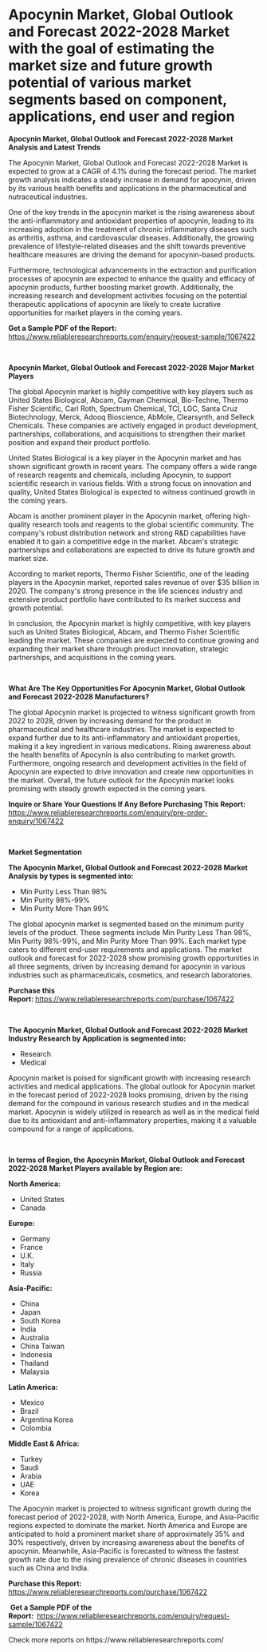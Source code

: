 <p><h1>Apocynin Market, Global Outlook and Forecast 2022-2028 Market with the goal of estimating the market size and future growth potential of various market segments based on component, applications, end user and region</h1></p><p><strong>Apocynin Market, Global Outlook and Forecast 2022-2028 Market Analysis and Latest Trends</strong></p>
<p><p>The Apocynin Market, Global Outlook and Forecast 2022-2028 Market is expected to grow at a CAGR of 4.1% during the forecast period. The market growth analysis indicates a steady increase in demand for apocynin, driven by its various health benefits and applications in the pharmaceutical and nutraceutical industries. </p><p>One of the key trends in the apocynin market is the rising awareness about the anti-inflammatory and antioxidant properties of apocynin, leading to its increasing adoption in the treatment of chronic inflammatory diseases such as arthritis, asthma, and cardiovascular diseases. Additionally, the growing prevalence of lifestyle-related diseases and the shift towards preventive healthcare measures are driving the demand for apocynin-based products.</p><p>Furthermore, technological advancements in the extraction and purification processes of apocynin are expected to enhance the quality and efficacy of apocynin products, further boosting market growth. Additionally, the increasing research and development activities focusing on the potential therapeutic applications of apocynin are likely to create lucrative opportunities for market players in the coming years.</p></p>
<p><strong>Get a Sample PDF of the Report:&nbsp;</strong> <a href="https://www.reliableresearchreports.com/enquiry/request-sample/1067422">https://www.reliableresearchreports.com/enquiry/request-sample/1067422</a></p>
<p>&nbsp;</p>
<p><strong>Apocynin Market, Global Outlook and Forecast 2022-2028 Major Market Players</strong></p>
<p><p>The global Apocynin market is highly competitive with key players such as United States Biological, Abcam, Cayman Chemical, Bio-Techne, Thermo Fisher Scientific, Carl Roth, Spectrum Chemical, TCI, LGC, Santa Cruz Biotechnology, Merck, Adooq Bioscience, AbMole, Clearsynth, and Selleck Chemicals. These companies are actively engaged in product development, partnerships, collaborations, and acquisitions to strengthen their market position and expand their product portfolio.</p><p>United States Biological is a key player in the Apocynin market and has shown significant growth in recent years. The company offers a wide range of research reagents and chemicals, including Apocynin, to support scientific research in various fields. With a strong focus on innovation and quality, United States Biological is expected to witness continued growth in the coming years.</p><p>Abcam is another prominent player in the Apocynin market, offering high-quality research tools and reagents to the global scientific community. The company's robust distribution network and strong R&D capabilities have enabled it to gain a competitive edge in the market. Abcam's strategic partnerships and collaborations are expected to drive its future growth and market size.</p><p>According to market reports, Thermo Fisher Scientific, one of the leading players in the Apocynin market, reported sales revenue of over $35 billion in 2020. The company's strong presence in the life sciences industry and extensive product portfolio have contributed to its market success and growth potential.</p><p>In conclusion, the Apocynin market is highly competitive, with key players such as United States Biological, Abcam, and Thermo Fisher Scientific leading the market. These companies are expected to continue growing and expanding their market share through product innovation, strategic partnerships, and acquisitions in the coming years.</p></p>
<p>&nbsp;</p>
<p><strong>What Are The Key Opportunities For Apocynin Market, Global Outlook and Forecast 2022-2028 Manufacturers?</strong></p>
<p><p>The global Apocynin market is projected to witness significant growth from 2022 to 2028, driven by increasing demand for the product in pharmaceutical and healthcare industries. The market is expected to expand further due to its anti-inflammatory and antioxidant properties, making it a key ingredient in various medications. Rising awareness about the health benefits of Apocynin is also contributing to market growth. Furthermore, ongoing research and development activities in the field of Apocynin are expected to drive innovation and create new opportunities in the market. Overall, the future outlook for the Apocynin market looks promising with steady growth expected in the coming years.</p></p>
<p><strong>Inquire or Share Your Questions If Any Before Purchasing This Report:</strong> <a href="https://www.reliableresearchreports.com/enquiry/pre-order-enquiry/1067422">https://www.reliableresearchreports.com/enquiry/pre-order-enquiry/1067422</a></p>
<p>&nbsp;</p>
<p><strong>Market Segmentation</strong></p>
<p><strong>The Apocynin Market, Global Outlook and Forecast 2022-2028 Market Analysis by types is segmented into:</strong></p>
<p><ul><li>Min Purity Less Than 98%</li><li>Min Purity 98%-99%</li><li>Min Purity More Than 99%</li></ul></p>
<p><p>The global apocynin market is segmented based on the minimum purity levels of the product. These segments include Min Purity Less Than 98%, Min Purity 98%-99%, and Min Purity More Than 99%. Each market type caters to different end-user requirements and applications. The market outlook and forecast for 2022-2028 show promising growth opportunities in all three segments, driven by increasing demand for apocynin in various industries such as pharmaceuticals, cosmetics, and research laboratories.</p></p>
<p><strong>Purchase this Report:&nbsp;</strong><a href="https://www.reliableresearchreports.com/purchase/1067422">https://www.reliableresearchreports.com/purchase/1067422</a></p>
<p>&nbsp;</p>
<p><strong>The Apocynin Market, Global Outlook and Forecast 2022-2028 Market Industry Research by Application is segmented into:</strong></p>
<p><ul><li>Research</li><li>Medical</li></ul></p>
<p><p>Apocynin market is poised for significant growth with increasing research activities and medical applications. The global outlook for Apocynin market in the forecast period of 2022-2028 looks promising, driven by the rising demand for the compound in various research studies and in the medical market. Apocynin is widely utilized in research as well as in the medical field due to its antioxidant and anti-inflammatory properties, making it a valuable compound for a range of applications.</p></p>
<p>&nbsp;</p>
<p><strong>In terms of Region, the Apocynin Market, Global Outlook and Forecast 2022-2028 Market Players available by Region are:</strong></p>
<p>
    <p> <strong> North America: </strong>
        <ul>
            <li>United States</li>
            <li>Canada</li>
        </ul>
        </p> 
    <p> <strong> Europe: </strong>
        <ul>
            <li>Germany</li>
            <li>France</li>
            <li>U.K.</li>
            <li>Italy</li>
            <li>Russia</li>
        </ul>
        </p> 
    <p> <strong> Asia-Pacific: </strong>
        <ul>
            <li>China</li>
            <li>Japan</li>
            <li>South Korea</li>
            <li>India</li>
            <li>Australia</li>
            <li>China Taiwan</li>
            <li>Indonesia</li>
            <li>Thailand</li>
            <li>Malaysia</li>
        </ul>
        </p> 
    <p> <strong> Latin America: </strong>
        <ul>
            <li>Mexico</li>
            <li>Brazil</li>
            <li>Argentina Korea</li>
            <li>Colombia</li>
        </ul>
        </p> 
    <p> <strong> Middle East & Africa: </strong>
        <ul>
            <li>Turkey</li>
            <li>Saudi</li>
            <li>Arabia</li>
            <li>UAE</li>
            <li>Korea</li>
        </ul>
    </p>
    </p>
<p><p>The Apocynin market is projected to witness significant growth during the forecast period of 2022-2028, with North America, Europe, and Asia-Pacific regions expected to dominate the market. North America and Europe are anticipated to hold a prominent market share of approximately 35% and 30% respectively, driven by increasing awareness about the benefits of apocynin. Meanwhile, Asia-Pacific is forecasted to witness the fastest growth rate due to the rising prevalence of chronic diseases in countries such as China and India.</p></p>
<p><strong>Purchase this Report: </strong><a href="https://www.reliableresearchreports.com/purchase/1067422">https://www.reliableresearchreports.com/purchase/1067422</a></p>
<p>&nbsp;<strong>Get a Sample PDF of the Report:&nbsp;&nbsp;</strong><a href="https://www.reliableresearchreports.com/enquiry/request-sample/1067422">https://www.reliableresearchreports.com/enquiry/request-sample/1067422</a></p>
<p><strong></strong></p>
<p>Check more reports on https://www.reliableresearchreports.com/</p>